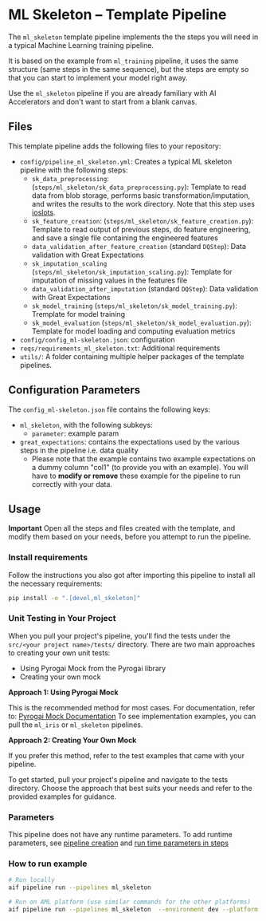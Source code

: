 # ML Skeleton – Template Pipeline

The `ml_skeleton` template pipeline implements the the steps you will need in a typical Machine Learning training pipeline. 

It is based on the example from `ml_training` pipeline, it uses the same structure (same steps in the same sequence), but the steps are empty so that you can start to implement your model right away.

Use the `ml_skeleton` pipeline if you are already familiary with AI Accelerators and don't want to start from a blank canvas.

## Files

This template pipeline adds the following files to your repository:

- `config/pipeline_ml_skeleton.yml`: Creates a typical ML skeleton pipeline with the following steps:
  - `sk_data_preprocessing`: (`steps/ml_skeleton/sk_data_preprocessing.py`): Template to read data from blob storage, performs basic transformation/imputation, and writes the results to the work directory. Note that this step uses [ioslots](https://developerportal.pg.com/docs/default/Component/PyrogAI/io_overview/).
  - `sk_feature_creation`: (`steps/ml_skeleton/sk_feature_creation.py`): Template to read output of previous steps, do feature engineering, and save a single file containing the engineered features
  - `data_validation_after_feature_creation` (standard `DQStep`): Data validation with Great Expectations
  - `sk_imputation_scaling` (`steps/ml_skeleton/sk_imputation_scaling.py`): Template for imputation of missing values in the features file
  - `data_validation_after_imputation`  (standard `DQStep`): Data validation with Great Expectations
  - `sk_model_training` (`steps/ml_skeleton/sk_model_training.py`): Tremplate for model training
  - `sk_model_evaluation` (`steps/ml_skeleton/sk_model_evaluation.py`): Template for model loading and computing evaluation metrics
- `config/config_ml-skeleton.json`: configuration
- `reqs/requirements_ml_skeleton.txt`: Additional requirements
- `utils/`: A folder containing multiple helper packages of the template pipelines.

## Configuration Parameters

The `config_ml-skeleton.json` file contains the following keys:

- `ml_skeleton`, with the following subkeys:
  - `parameter`: example param
- `great_expectations`: contains the expectations used by the various steps in the pipeline i.e. data quality
  - Please note that the example contains two example expectations on a dummy column "col1" (to provide you with an example). You will have to **modify or remove** these example for the pipeline to run correctly with your data.

## Usage

**Important** Open all the steps and files created with the template, and modify them based on your needs, before you attempt to run the pipeline.

### Install requirements

Follow the instructions you also got after importing this pipeline to install all the necessary requirements:

```sh
pip install -e ".[devel,ml_skeleton]"
```

### Unit Testing in Your Project
When you pull your project's pipeline, you'll find the tests under the `src/<your project name>/tests/` directory. There are two main approaches to creating your own unit tests:
- Using Pyrogai Mock from the Pyrogai library
- Creating your own mock

**Approach 1: Using Pyrogai Mock**

This is the recommended method for most cases.
For documentation, refer to: [Pyrogai Mock Documentation](https://developerportal.pg.com/docs/default/Component/PyrogAI/test_mock_step/)
To see implementation examples, you can pull the `ml_iris` or `ml_skeleton` pipelines.

**Approach 2: Creating Your Own Mock**

If you prefer this method, refer to the test examples that came with your pipeline.

To get started, pull your project's pipeline and navigate to the tests directory. Choose the approach that best suits your needs and refer to the provided examples for guidance.

### Parameters

This pipeline does not have any runtime parameters. To add runtime parameters, see [pipeline creation](https://developerportal.pg.com/docs/default/component/pyrogai/aif.pyrogai.pipelines.models.pipeline/) and [run time parameters in steps](https://developerportal.pg.com/docs/default/component/pyrogai/aif.pyrogai.steps.step/#aif.pyrogai.steps.step--runtime-parameters)

### How to run example

```bash
# Run locally
aif pipeline run --pipelines ml_skeleton

# Run on AML platform (use similar commands for the other platforms)
aif pipeline run --pipelines ml_skeleton  --environment dev --platform AML
```
